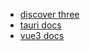 - [discover three](https://discoverthreejs.com/zh/book/introduction/about-the-book/)
- [tauri docs](https://tauri.app/)
- [vue3 docs](https://cn.vuejs.org/)